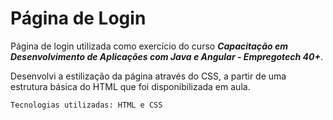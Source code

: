 # Página de Login

Página de login utilizada como exercício do curso ***Capacitação em Desenvolvimento de Aplicações com Java e Angular - Empregotech 40+***.

Desenvolvi a estilização da página através do CSS, a partir de uma estrutura básica do HTML que foi disponibilizada em aula.
```
Tecnologias utilizadas: HTML e CSS
```